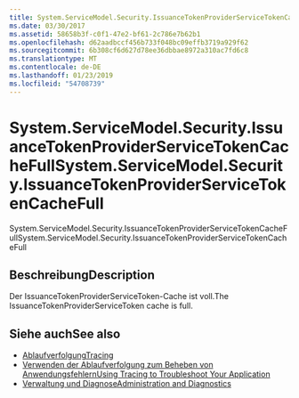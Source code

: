 ```yaml
---
title: System.ServiceModel.Security.IssuanceTokenProviderServiceTokenCacheFull
ms.date: 03/30/2017
ms.assetid: 58658b3f-c0f1-47e2-bf61-2c786e7b62b1
ms.openlocfilehash: d62aadbccf456b733f048bc09effb3719a929f62
ms.sourcegitcommit: 6b308cf6d627d78ee36dbbae8972a310ac7fd6c8
ms.translationtype: MT
ms.contentlocale: de-DE
ms.lasthandoff: 01/23/2019
ms.locfileid: "54708739"
---
```

# <a name="systemservicemodelsecurityissuancetokenproviderservicetokencachefull"></a><span data-ttu-id="bb460-102">System.ServiceModel.Security.IssuanceTokenProviderServiceTokenCacheFull</span><span class="sxs-lookup"><span data-stu-id="bb460-102">System.ServiceModel.Security.IssuanceTokenProviderServiceTokenCacheFull</span></span>
<span data-ttu-id="bb460-103">System.ServiceModel.Security.IssuanceTokenProviderServiceTokenCacheFull</span><span class="sxs-lookup"><span data-stu-id="bb460-103">System.ServiceModel.Security.IssuanceTokenProviderServiceTokenCacheFull</span></span>  
  
## <a name="description"></a><span data-ttu-id="bb460-104">Beschreibung</span><span class="sxs-lookup"><span data-stu-id="bb460-104">Description</span></span>  
 <span data-ttu-id="bb460-105">Der IssuanceTokenProviderServiceToken-Cache ist voll.</span><span class="sxs-lookup"><span data-stu-id="bb460-105">The IssuanceTokenProviderServiceToken cache is full.</span></span>  
  
## <a name="see-also"></a><span data-ttu-id="bb460-106">Siehe auch</span><span class="sxs-lookup"><span data-stu-id="bb460-106">See also</span></span>
- [<span data-ttu-id="bb460-107">Ablaufverfolgung</span><span class="sxs-lookup"><span data-stu-id="bb460-107">Tracing</span></span>](../../../../../docs/framework/wcf/diagnostics/tracing/index.md)
- [<span data-ttu-id="bb460-108">Verwenden der Ablaufverfolgung zum Beheben von Anwendungsfehlern</span><span class="sxs-lookup"><span data-stu-id="bb460-108">Using Tracing to Troubleshoot Your Application</span></span>](../../../../../docs/framework/wcf/diagnostics/tracing/using-tracing-to-troubleshoot-your-application.md)
- [<span data-ttu-id="bb460-109">Verwaltung und Diagnose</span><span class="sxs-lookup"><span data-stu-id="bb460-109">Administration and Diagnostics</span></span>](../../../../../docs/framework/wcf/diagnostics/index.md)
